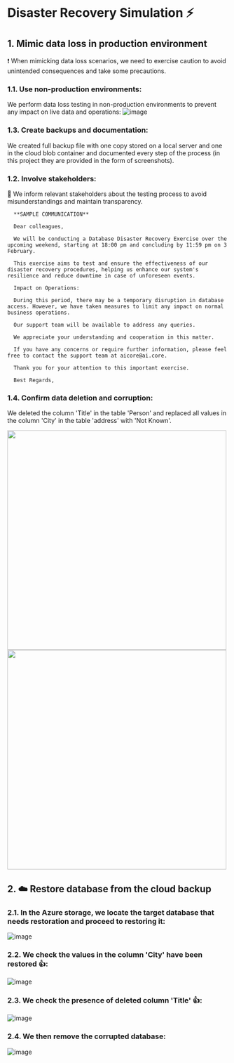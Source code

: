 # Disaster Recovery Simulation  ⚡

## 1.  Mimic data loss in production environment
❗ When mimicking data loss scenarios, we need to exercise caution to avoid unintended consequences and take some precautions. 
### 1.1. Use non-production environments:
We perform data loss testing in non-production environments to prevent any impact on live data and operations:
![image](https://github.com/ZCHAnalytics/azure-database-migration319/assets/146954022/31ac5f50-088e-46eb-88de-b7eabbfb98fb)
### 1.3.  Create backups and documentation: 
We created full backup file with one copy stored on a local server and one in the cloud blob container and documented every step of the process (in this project they are provided in the form of screenshots).

### 1.2. Involve stakeholders:
📧 We inform relevant stakeholders about the testing process to avoid misunderstandings and maintain transparency.

      **SAMPLE COMMUNICATION** 

      Dear colleagues, 
      
      We will be conducting a Database Disaster Recovery Exercise over the upcoming weekend, starting at 18:00 pm and concluding by 11:59 pm on 3 February.

      This exercise aims to test and ensure the effectiveness of our disaster recovery procedures, helping us enhance our system's resilience and reduce downtime in case of unforeseen events.

      Impact on Operations:

      During this period, there may be a temporary disruption in database access. However, we have taken measures to limit any impact on normal business operations.

      Our support team will be available to address any queries.

      We appreciate your understanding and cooperation in this matter. 
      
      If you have any concerns or require further information, please feel free to contact the support team at aicore@ai.core. 

      Thank you for your attention to this important exercise.
      
      Best Regards,
    
### 1.4.  Confirm data deletion and corruption:
We deleted the column 'Title' in the table 'Person' and replaced all values in the column 'City' in the table 'address' with 'Not Known'.
<p float="left">
  <img src="https://github.com/ZCHAnalytics/azure-database-migration319/assets/146954022/5892fdf8-7b76-4085-ab97-bf99a28727b8" width="500"/>
  <img src="https://github.com/ZCHAnalytics/azure-database-migration319/assets/146954022/f1140b0d-d80b-4af1-a568-737c4f3078e0" width="500"/>
</p>  

## 2.  ☁️ Restore database from the cloud backup 
### 2.1. In the Azure storage, we locate the target database that needs restoration and proceed to restoring it:
![image](https://github.com/ZCHAnalytics/azure-database-migration319/assets/146954022/94901c28-9208-4c9b-82a9-751559200eea)

### 2.2.  We check the values in the column 'City' have been restored 👍:
![image](https://github.com/ZCHAnalytics/azure-database-migration319/assets/146954022/6a9ba8c2-20cc-4f86-8036-25d9a1b69a43)

### 2.3.  We check the presence of deleted column 'Title' 👍:
![image](https://github.com/ZCHAnalytics/azure-database-migration319/assets/146954022/796e5308-bfc7-4086-a03a-fdc39cf247df)

### 2.4. We then remove the corrupted database:
![image](https://github.com/ZCHAnalytics/azure-database-migration319/assets/146954022/caf93452-ebb6-46e1-af1a-f898067d0087)
